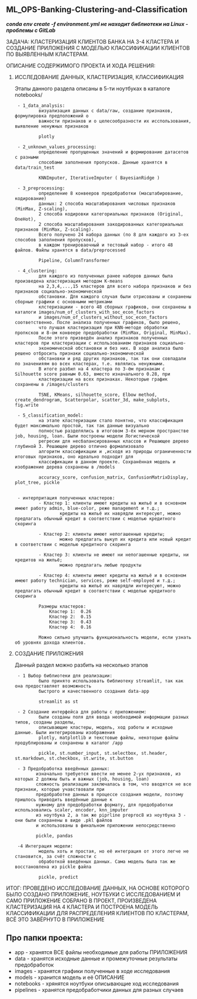 ## ML_OPS-Banking-Сlustering-and-Classification

***conda env create -f environment.yml не находит библиотеки на Linux - проблемы с GitLab***

ЗАДАЧА: КЛАСТЕРИЗАЦИЯ КЛИЕНТОВ БАНКА НА 3-4 КЛАСТЕРА И 
        СОЗДАНИЕ ПРИЛОЖЕНИЯ С МОДЕЛЬЮ КЛАССИФИКАЦИИ КЛИЕНТОВ ПО 
        ВЫЯВЛЕННЫМ КЛАСТЕРАМ.


ОПИСАНИЕ СОДЕРЖИМОГО ПРОЕКТА И ХОДА РЕШЕНИЯ:

1. ИССЛЕДОВАНИЕ ДАННЫХ, КЛАСТЕРИЗАЦИЯ, КЛАССИФИКАЦИЯ

    Этапы данного раздела описаны в 5-ти ноутбуках в каталоге notebooks/

        - 1_data_analysis:
                визуализация данных c data/raw, создание признаков, формулировка предположений о
                важности признаков и о целесообразности их исспользования, выявление ненужных признаков

                plotly

        - 2_unknown_values_processing:
                определение пропущенных значений и формирование датасетов с разными
                способами заполнения пропусков. Данные хранятся в data/train_test

                KNNImputer, IterativeImputer ( BayesianRidge )

        - 3_preprocessing:
                определение 8 конвееров предобработки (масштабирование, кодирование)
                данных: 2 способа масштабирования числовых признаков (MinMax, Z-scaling),
                2 способа кодировки категориальных признаков (Original, OneHot),
                2 способа масштабирования закодированных категориальных признаков (MinMax, Z-scaling).
                Всего получено 24 набора данных (по 8 для каждого из 3-ех способов заполнения пропусков),
                в каждом тренироваочный и тестовый набор - итого 48 файлов. Файлы хранятся в data/preprocessed

                Pipeline, ColumnTransformer

        - 4_clustering:
                для каждого из полученных ранее наборов данных была произведена кластеризация методом K-means
                на 2,3,4,...,15 кластеров для всего набора признаков и без признаков социально-экономической
                обстановки. Для каждого случая были отрисованы и сохранены сборные графики с основными метриками
                клстеризациии - всего 48 сборных графиков, они сохранены в каталоги images/num_of_clusters_with_soc_econ_factors
                и images/num_of_clusters_without_soc_econ_factors соответственно. После анализа полученных графиков, было решено,
                что лучшая кластеризация при KNN-методе обработки пропксков и 8-ом конвеере предобработки (MinMax, Original, MinMax).
                После этого призведён анализ признаков полученных кластеров при кластеризации с использованием признаков социально-
                экономической обстановки и без них. В ходе анализа было решено отбросить признаки социально-экономической
                обстановки и ряд других признаков, так так они совпадали по значенияям во всех кластерах, т.е. являлись ненужными.
                В итоге разбил на 4 кластера по 3-ём признакам с Silhouette score равным 0.63, вместо изначального 0.28, при
                кластеризации на всех признаках. Некоторые график сохранены в /images/clusters

                TSNE, KMeans, silhouette_score, Elbow method, create_dendrogram, Scatterpolar, scatter_3d, make_subplots, fig.write

        - 5_classification_model:
                на этапе кластеризации стало понятно, что классификация будет максимально простой, так так данные визуально 
                полностью разделялись в итоговом 3-ёх мерном пространстве job, housing, loan. Были построены модели Логистической 
                регресии для несбалансированных классов и Решающее дерево глубиной 3. Решающее дерево отлично формализовало
                алгоритм классификации и ,исходя из природы ограниченности итоговых признаков, оно идеально подходит для 
                классификации в данном проекте. Сохранённая модель и изображение дерева сохранены в /models

                accuracy_score, confusion_matrix, ConfusionMatrixDisplay, plot_tree, pickle


        - интерпритация полученных кластеров:
                - Кластер 1: клиенты имеют кредиты на жильё и в основном имеют работу admin, blue-color, реже management и т.д.;
                        кредиты на жильё их наврядли интересуют, можно предлагать обычный кредит в соответствии с моделью кредитного скоринга

                - Кластер 2: клиенты имеют непогашенные кредиты;
                        можно предлагать выкуп их кредита или новый кредит в соответствии с моделью кредитного скоринга

                - Кластер 3: клиенты не имеют ни непогашенные кредиты, ни кредитов на жильё;
                        можно предлагать любые продукты

                - Кластер 4: клиенты имеют кредиты на жильё и в основном имеют работу technician, services, реже self-employed и т.д.;
                        кредиты на жильё их наврядли интересуют, можно предлагать обычный кредит в соответствии с моделью кредитного скоринга

                Размеры кластеров:
                    Кластер 1:  0.26
                    Кластер 2:  0.15
                    Кластер 3:  0.43
                    Кластер 4:  0.16

                Можно сильно улучшить функциональность модели, если узнать об уровнях дохода клиентов.

            

2. СОЗДАНИЕ ПРИЛОЖЕНИЯ
    
    Данный раздел можно разбить на несколько этапов

        - 1 Выбор библиотеки для реализации:
                было принято использовать библиотеку streamlit, так как она предоставляет возможность
                быстрого и качественного создания data-app

                streamlit as st

        - 2 Создание интерфейса для работы с приложением:
                были созданы поля для ввода необходимой информации разных типов, созданы разделы, 
                описывающие кластеры, модель, ход работы и исходные данные. Были интегрированы изображения
                plotly, matplotlib и текстовые файлы, некоторые файлы продублированы и сохранены в каталог /app

                pickle, st.number_input, st.selectbox, st.header, st.markdown, st.checkbox, st.write, st.button

        - 3 Предобработка введённых данных:
               изначально требуется ввести не менее 2-ух признаков, из которых 2 должны быть и важных (job, housing, loan)
               сложность реализации заключалась в том, что вводятся не все признаки, которые учавствовали при
               предобработке данных в процессе создания модели, поэтому пришлось приводить введённые данные к 
               нужному для предобработки формату, для предобработки использовались scaler, encoder, knn_imputer 
               из ноутбука 2, а так же piprline preproc8 из ноутбука 3 - они были сохранены в виде .pkl файлов 
               и использованы в финальном приложении непосредственно

               pickle, pandas

        -4 Интеграция модели:
                модель хоть и простая, но её интеграция от этого легче не становится, за счёт сложности с 
                обработкой введённых данных. Сама модель была так же восстановлена из pickle файла

                pickle, predict



ИТОГ: ПРОВЕДЕНО ИССЛЕДОВАНИЕ ДАННЫХ, НА ОСНОВЕ КОТОРОГО БЫЛО СОЗДАНО ПРИЛОЖЕНИЕ,
      НОУТБУКИ С ИССЛЕДОВАНИЕМ И САМО ПРИЛОЖЕНИЕ СОБРАНО В ПРОЕКТ, ПРОИЗВЕДЕНА 
      КЛАСТЕРИЗАЦИЯ НА 4 КЛАСТЕРА И ПОСТРОЕНА МОДЕЛЬ КЛАССИФИКАЦИИ ДЛЯ РАСПРЕДЕЛЕНИЯ
      КЛИЕНТОВ ПО КЛАСТЕРАМ, ВСЁ ЭТО ЗАВЁРНУТО В ПРИЛОЖЕНИЕ

## Про папки проекта:

- app - хранятся ВСЕ файлы необходимые для работы ПРИЛОЖЕНИЯ
- data - хранятся исходные данные и промежуточные результаты предобработок
- images - хранятся графики полученные в ходе исследования
- models - хранится модель и её ОПИСАНИЕ
- notebooks - хрянятся ноутбуки описывающие ход исследования
- pipelines - хранятся предобработчики данных для разных случаев


